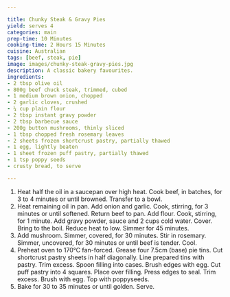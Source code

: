 ```yaml
---

title: Chunky Steak & Gravy Pies
yield: serves 4
categories: main
prep-time: 10 Minutes
cooking-time: 2 Hours 15 Minutes
cuisine: Australian
tags: [beef, steak, pie]
image: images/chunky-steak-gravy-pies.jpg
description: A classic bakery favourites.
ingredients:
- 2 tbsp olive oil
- 800g beef chuck steak, trimmed, cubed
- 1 medium brown onion, chopped
- 2 garlic cloves, crushed
- ¼ cup plain flour
- 2 tbsp instant gravy powder
- 2 tbsp barbecue sauce
- 200g button mushrooms, thinly sliced
- 1 tbsp chopped fresh rosemary leaves
- 2 sheets frozen shortcrust pastry, partially thawed
- 1 egg, lightly beaten
- 1 sheet frozen puff pastry, partially thawed
- 1 tsp poppy seeds
- crusty bread, to serve

---
```




1. Heat half the oil in a saucepan over high heat. Cook beef, in batches, for 3 to 4 minutes or until browned. Transfer to a bowl.
2. Heat remaining oil in pan. Add onion and garlic. Cook, stirring, for 3 minutes or until softened. Return beef to pan. Add flour. Cook, stirring, for 1 minute. Add gravy powder, sauce and 2 cups cold water. Cover. Bring to the boil. Reduce heat to low. Simmer for 45 minutes.
3. Add mushroom. Simmer, covered, for 30 minutes. Stir in rosemary. Simmer, uncovered, for 30 minutes or until beef is tender. Cool.
4. Preheat oven to 170°C fan-forced. Grease four 7.5cm (base) pie tins. Cut shortcrust pastry sheets in half diagonally. Line prepared tins with pastry. Trim excess. Spoon filling into cases. Brush edges with egg. Cut puff pastry into 4 squares. Place over filling. Press edges to seal. Trim excess. Brush with egg. Top with poppyseeds.
5. Bake for 30 to 35 minutes or until golden. Serve.
